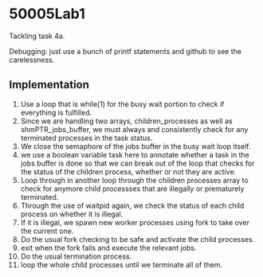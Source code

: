 # 50005Lab1

Tackling task 4a. 

Debugging: just use a bunch of printf statements and github to see the carelessness.

## Implementation 
1. Use a loop that is while(1) for the busy wait portion to check if everything is fulfilled.
2. Since we are handling two arrays, children_processes as well as shmPTR_jobs_buffer, we must always and consistently check for any terminated processes in the task status.
3. We close the semaphore of the jobs buffer in the busy wait loop itself.
4. we use a boolean variable task here to annotate whether a task in the jobs buffer is done so that we can break out of the loop that checks for the status of the children process, whether or not they are active.
6. Loop through in another loop through the children processes array to check for anymore child processses that are illegally or prematurely terminated.
7. Through the use of waitpid again, we check the status of each child process on whether it is illegal.
8. If it is illegal, we spawn new worker processes using fork to take over the current one.
9. Do the usual fork checking to be safe and activate the child processes.
10. exit when the fork fails and execute the relevant jobs.
11. Do the usual termination process.
12. loop the whole child processes until we terminate all of them.
